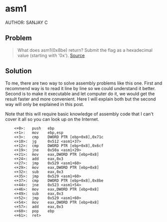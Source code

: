# asm1
AUTHOR: SANJAY C
## Problem
> What does asm1(0x8be) return? Submit the flag as a hexadecimal value (starting with '0x'). [Source](https://github.com/Henry1601/PicoCTF-Writeup/blob/6eecbc6c032866c91e5e09daebb27ac1482603a7/Reverse%20Engineering/asm1/test1.S)
## Solution
To me, there are two way to solve assembly problems like this one. First and recommend way is to read it line by line so we could understand it better. Second is to make it executable and let computer do it, we would get the result faster and more convenient. Here I will explain both but the second way will only be explained in this post.

Note that this will require basic knowledge of assembly code that I can't cover it all so you can look up on the Internet.
```asm1:
	<+0>:	push   ebp
	<+1>:	mov    ebp,esp
	<+3>:	cmp    DWORD PTR [ebp+0x8],0x71c
	<+10>:	jg     0x512 <asm1+37>
	<+12>:	cmp    DWORD PTR [ebp+0x8],0x6cf
	<+19>:	jne    0x50a <asm1+29>
	<+21>:	mov    eax,DWORD PTR [ebp+0x8]
	<+24>:	add    eax,0x3
	<+27>:	jmp    0x529 <asm1+60>
	<+29>:	mov    eax,DWORD PTR [ebp+0x8]
	<+32>:	sub    eax,0x3
	<+35>:	jmp    0x529 <asm1+60>
	<+37>:	cmp    DWORD PTR [ebp+0x8],0x8be
	<+44>:	jne    0x523 <asm1+54>
	<+46>:	mov    eax,DWORD PTR [ebp+0x8]
	<+49>:	sub    eax,0x3
	<+52>:	jmp    0x529 <asm1+60>
	<+54>:	mov    eax,DWORD PTR [ebp+0x8]
	<+57>:	add    eax,0x3
	<+60>:	pop    ebp
	<+61>:	ret>
